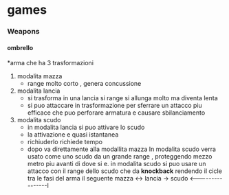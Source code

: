 # games

### Weapons
#### ombrello
*arma che ha 3 trasformazioni
1. modalita mazza 
	 - range molto corto , genera concussione 
2. modalita lancia
	- si trasforma in una lancia si range si allunga molto ma diventa lenta 
	-  si puo attaccare in trasformazione per sferrare un attacco piu efficace che puo perforare armatura e causare sbilanciamento
1. modalita scudo
	- in modalita lancia si puo attivare lo scudo 
	- la attivazione e quasi istantanea 
	- richiuderlo richiede tempo 
	- dopo va direttamente alla modallita mazza 
		In modalita scudo verra usato come uno scudo da un grande range , proteggendo mezzo metro piu avanti di dove si e.
		in modalita scudo si puo usare un attacco con il range dello scudo che da **knockback** rendendo il cicle tra le fasi del arma il seguente 
	mazza <-> lancia -> scudo 
	    <----------------I 